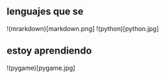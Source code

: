 ## lenguajes que se

!(mrarkdown)[markdown.png]
!(python)[python.jpg]

## estoy aprendiendo 

!(pygame)[pygame.jpg]


